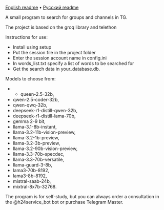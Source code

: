 [English readme](README_ENG.md) • [Русский readme](README.md)

A small program to search for groups and channels in TG.

The project is based on the groq library and telethon

Instructions for use:

- Install using setup
- Put the session file in the project folder
- Enter the session account name in config.ini
- In words_list.txt specify a list of words to be searched for
- Get the search data in your_database.db.

Models to choose from:

* * queen-2.5-32b,
* qwen-2.5-coder-32b,
* qwen-qwq-32b,
* deepseek-r1-distill-qwen-32b,
* deepseek-r1-distill-lama-70b,
* gemma 2-9 bit,
* llama-3.1-8b-instant,
* llama-3.2-11b-vision-preview,
* llama-3.2-1b-preview,
* llama-3.2-3b-preview,
* llama-3.2-90b-vision-preview,
* llama-3.3-70b-specdec,
* llama-3.3-70b-versatile,
* llama-guard-3-8b,
* lama3-70b-8192,
* lama3-8b-8192,
* mistral-saab-24b,
* mixtral-8x7b-32768.

The program is for self-study, but you can always order a consultation in the @h24service_bot bot or purchase
Telegram Master.